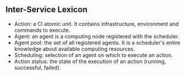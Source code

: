 
## Inter-Service Lexicon

- Action: a CI atomic unit. It contains infrastructure, environment and commands to execute.
- Agent: an agent is a computing node registered with the scheduler.
- Agent pool: the set of all registered agents. It is a scheduler's entire knowledge about available computing resources.
- Scheduling: selection of an agent on which to execute an action.
- Action status: the state of the execution of an action (running, successful, failed).


